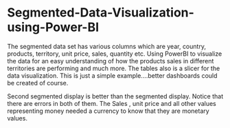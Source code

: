 # Segmented-Data-Visualization-using-Power-BI
The segmented data set has various columns which are year, country, products, territory, unit price, sales, quantity etc. Using PowerBI to visualize the data for an easy understanding of how the products sales in different territories are performing and much more.
The tables also is a slicer for the data visualization. This is just a simple example....better dashboards could be created of course.



Second segmented display is better than the segmented display. Notice that there are errors in both of them. The Sales , unit price and all other values representing money needed a currency to know that they are monetary values.
